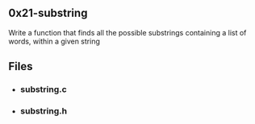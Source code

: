 ## 0x21-substring

Write a function that finds all the possible substrings containing a list of words, within a given string

## Files

- ### substring.c
- ### substring.h
